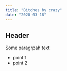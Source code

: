 ```yaml
---
title: "Bitches by crazy"
date: "2020-03-18"
---
```

## Header
Some paragrpah text

- point 1
- point 2


